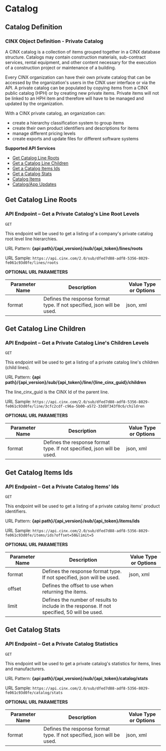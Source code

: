 # Catalog

## Catalog Definition
### CINX Object Definition - Private Catalog

A CINX catalog is a collection of items grouped together in a CINX database structure. Catalogs may contain
construction materials, sub-contract services, rental equipment, and other content necessary for the
execution of a construction project or maintenance of a building.

Every CINX organization can have their own private catalog that can be accessed by the organization's users in the CINX user interface or via the API. A private catalog can be populated by copying items from a CINX public catalog (HPH) or by creating new private items. Private items will not be linked to an HPH item and therefore will have to be managed and updated by the organization.

With a CINX private catalog, an organization can:
  - create a hierarchy classification system to group items
  - create their own product identifiers and descriptions for items
  - manage different pricing levels
  - create exports and update files for different software systems

**Supported API Services**

  - [Get Catalog Line Roots](#get-catalog-line-roots)
  - [Get a Catalog Line Children](#get-catalog-line-children)
  - [Get a Catalog Items Ids](#get-catalog-items-ids)
  - [Get a Catalog Stats](#get-catalog-stats)
  - [Catalog Items](#catalog-item)
  - [Catalog/App Updates](#catalog/app-updates)


## Get Catalog Line Roots
### API Endpoint – Get a Private Catalog's Line Root Levels

`GET`

This endpoint will be used to get a listing of a company's private catalog root level line hierarchies.

URL Pattern: **{api path}/{api_version}/sub/{api_token}/lines/roots**

URL Sample: `https://api.cinx.com/2.0/sub/dfed7d88-adf8-5356-8029-fe061c93d0fe/lines/roots`

**OPTIONAL URL PARAMETERS**

Parameter Name | Description | Value Type or Options
----- | ----- | ----- 
format | Defines the response format type. If not specified, json will be used. | json, xml

## Get Catalog Line Children
### API Endpoint – Get a Private Catalog Line's Children Levels

`GET`

This endpoint will be used to get a listing of a private catalog line's children (child lines).

URL Pattern: **{api path}/{api_version}/sub/{api_token}/line/{line_cinx_guid}/children**

The line_cinx_guid is the CINX Id of the parent line.

URL Sample: `https://api.cinx.com/2.0/sub/dfed7d88-adf8-5356-8029-fe061c93d0fe/line/3cfc2cdf-c96a-5b00-a572-33d8f343f0c6/children`

**OPTIONAL URL PARAMETERS**

Parameter Name | Description | Value Type or Options
----- | ----- | ----- 
format | Defines the response format type. If not specified, json will be used. | json, xml

## Get Catalog Items Ids
### API Endpoint – Get a Private Catalog Items' Ids

`GET`

This endpoint will be used to get a listing of a private catalog items' product identifiers.

URL Pattern: **{api path}/{api_version}/sub/{api_token}/items/ids**

URL Sample: `https://api.cinx.com/2.0/sub/dfed7d88-adf8-5356-8029-fe061c93d0fe/items/ids?offset=50&limit=5`

**OPTIONAL URL PARAMETERS**

Parameter Name | Description | Value Type or Options
----- | ----- | ----- 
format | Defines the response format type. If not specified, json will be used. | json, xml
offset | Defines the offset to use when returning the items. | 
limit | Defines the number of results to include in the response. If not specified, 50 will be used. | 

## Get Catalog Stats
### API Endpoint – Get a Private Catalog Statistics

`GET`

This endpoint will be used to get a private catalog's statistics for items, lines and manufacturers.

URL Pattern: **{api path}/{api_version}/sub/{api_token}/catalog/stats**

URL Sample: `https://api.cinx.com/2.0/sub/dfed7d88-adf8-5356-8029-fe061c93d0fe/catalog/stats`

**OPTIONAL URL PARAMETERS**

Parameter Name | Description | Value Type or Options
----- | ----- | ----- 
format | Defines the response format type. If not specified, json will be used. | json, xml